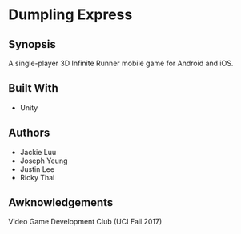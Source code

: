# Dumpling Express

Synopsis
-
A single-player 3D Infinite Runner mobile game for Android and iOS.

Built With
-
- Unity

Authors
-
- Jackie Luu
- Joseph Yeung
- Justin Lee
- Ricky Thai

Awknowledgements
-
Video Game Development Club (UCI Fall 2017)

